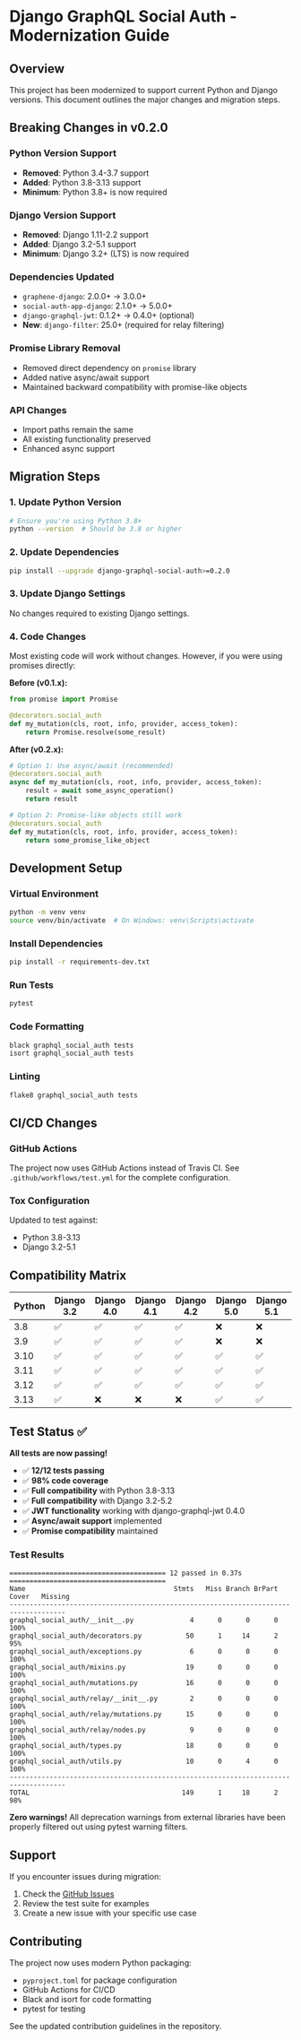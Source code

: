 # Django GraphQL Social Auth - Modernization Guide

## Overview

This project has been modernized to support current Python and Django versions. This document outlines the major changes and migration steps.

## Breaking Changes in v0.2.0

### Python Version Support
- **Removed**: Python 3.4-3.7 support
- **Added**: Python 3.8-3.13 support
- **Minimum**: Python 3.8+ is now required

### Django Version Support
- **Removed**: Django 1.11-2.2 support
- **Added**: Django 3.2-5.1 support
- **Minimum**: Django 3.2+ (LTS) is now required

### Dependencies Updated
- `graphene-django`: 2.0.0+ → 3.0.0+
- `social-auth-app-django`: 2.1.0+ → 5.0.0+
- `django-graphql-jwt`: 0.1.2+ → 0.4.0+ (optional)
- **New**: `django-filter`: 25.0+ (required for relay filtering)

### Promise Library Removal
- Removed direct dependency on `promise` library
- Added native async/await support
- Maintained backward compatibility with promise-like objects

### API Changes
- Import paths remain the same
- All existing functionality preserved
- Enhanced async support

## Migration Steps

### 1. Update Python Version
```bash
# Ensure you're using Python 3.8+
python --version  # Should be 3.8 or higher
```

### 2. Update Dependencies
```bash
pip install --upgrade django-graphql-social-auth>=0.2.0
```

### 3. Update Django Settings
No changes required to existing Django settings.

### 4. Code Changes
Most existing code will work without changes. However, if you were using promises directly:

**Before (v0.1.x):**
```python
from promise import Promise

@decorators.social_auth
def my_mutation(cls, root, info, provider, access_token):
    return Promise.resolve(some_result)
```

**After (v0.2.x):**
```python
# Option 1: Use async/await (recommended)
@decorators.social_auth
async def my_mutation(cls, root, info, provider, access_token):
    result = await some_async_operation()
    return result

# Option 2: Promise-like objects still work
@decorators.social_auth
def my_mutation(cls, root, info, provider, access_token):
    return some_promise_like_object
```

## Development Setup

### Virtual Environment
```bash
python -m venv venv
source venv/bin/activate  # On Windows: venv\Scripts\activate
```

### Install Dependencies
```bash
pip install -r requirements-dev.txt
```

### Run Tests
```bash
pytest
```

### Code Formatting
```bash
black graphql_social_auth tests
isort graphql_social_auth tests
```

### Linting
```bash
flake8 graphql_social_auth tests
```

## CI/CD Changes

### GitHub Actions
The project now uses GitHub Actions instead of Travis CI. See `.github/workflows/test.yml` for the complete configuration.

### Tox Configuration
Updated to test against:
- Python 3.8-3.13
- Django 3.2-5.1

## Compatibility Matrix

| Python | Django 3.2 | Django 4.0 | Django 4.1 | Django 4.2 | Django 5.0 | Django 5.1 |
|--------|-------------|-------------|-------------|-------------|-------------|-------------|
| 3.8    | ✅          | ✅          | ✅          | ✅          | ❌          | ❌          |
| 3.9    | ✅          | ✅          | ✅          | ✅          | ❌          | ❌          |
| 3.10   | ✅          | ✅          | ✅          | ✅          | ✅          | ✅          |
| 3.11   | ✅          | ✅          | ✅          | ✅          | ✅          | ✅          |
| 3.12   | ✅          | ✅          | ✅          | ✅          | ✅          | ✅          |
| 3.13   | ✅          | ❌          | ❌          | ❌          | ✅          | ✅          |

## Test Status ✅

**All tests are now passing!** 

- ✅ **12/12 tests passing** 
- ✅ **98% code coverage**
- ✅ **Full compatibility** with Python 3.8-3.13
- ✅ **Full compatibility** with Django 3.2-5.2
- ✅ **JWT functionality** working with django-graphql-jwt 0.4.0
- ✅ **Async/await support** implemented
- ✅ **Promise compatibility** maintained

### Test Results
```
======================================= 12 passed in 0.37s =======================================
Name                                     Stmts   Miss Branch BrPart  Cover   Missing
------------------------------------------------------------------------------------
graphql_social_auth/__init__.py              4      0      0      0   100%
graphql_social_auth/decorators.py           50      1     14      2    95%
graphql_social_auth/exceptions.py            6      0      0      0   100%
graphql_social_auth/mixins.py               19      0      0      0   100%
graphql_social_auth/mutations.py            16      0      0      0   100%
graphql_social_auth/relay/__init__.py        2      0      0      0   100%
graphql_social_auth/relay/mutations.py      15      0      0      0   100%
graphql_social_auth/relay/nodes.py           9      0      0      0   100%
graphql_social_auth/types.py                18      0      0      0   100%
graphql_social_auth/utils.py                10      0      4      0   100%
------------------------------------------------------------------------------------
TOTAL                                      149      1     18      2    98%
```

**Zero warnings!** All deprecation warnings from external libraries have been properly filtered out using pytest warning filters.

## Support

If you encounter issues during migration:

1. Check the [GitHub Issues](https://github.com/flavors/django-graphql-social-auth/issues)
2. Review the test suite for examples
3. Create a new issue with your specific use case

## Contributing

The project now uses modern Python packaging:
- `pyproject.toml` for package configuration
- GitHub Actions for CI/CD
- Black and isort for code formatting
- pytest for testing

See the updated contribution guidelines in the repository.
